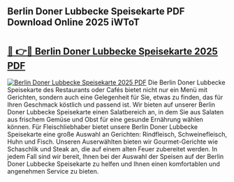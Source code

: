## Berlin Doner Lubbecke Speisekarte PDF Download Online 2025 iWToT

# <h2><a href="http://gc84yug.nevu.top/?p=Berlin+Doner+Lubbecke+Speisekarte">🔗 👉🔴 Berlin Doner Lubbecke Speisekarte 2025 PDF</a></h2>

[![Berlin Doner Lubbecke Speisekarte 2025 PDF](https://i.imgur.com/dBaPXMq.png)](http://gc84yug.nevu.top/?p=Berlin+Doner+Lubbecke+Speisekarte)
Die Berlin Doner Lubbecke Speisekarte des Restaurants oder Cafés bietet nicht nur ein Menü mit Gerichten, sondern auch eine Gelegenheit für Sie, etwas zu finden, das für Ihren Geschmack köstlich und passend ist. Wir bieten auf unserer Berlin Doner Lubbecke Speisekarte einen Salatbereich an, in dem Sie aus Salaten aus frischem Gemüse und Obst für eine gesunde Ernährung wählen können. Für Fleischliebhaber bietet unsere Berlin Doner Lubbecke Speisekarte eine große Auswahl an Gerichten: Rindfleisch, Schweinefleisch, Huhn und Fisch. Unseren Auserwählten bieten wir Gourmet-Gerichte wie Schaschlik und Steak an, die auf einem alten Feuer zubereitet werden. In jedem Fall sind wir bereit, Ihnen bei der Auswahl der Speisen auf der Berlin Doner Lubbecke Speisekarte zu helfen und Ihnen einen komfortablen und angenehmen Service zu bieten.
